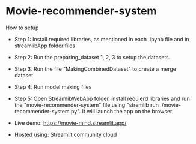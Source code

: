 # Movie-recommender-system

How to setup
- Step 1: Install required libraries, as mentioned in each .ipynb file and in streamlibApp folder files
- Step 2: Run the preparing_dataset 1, 2, 3 to setup the datasets.
- Step 3: Run the file "MakingCombinedDataset" to create a merge dataset
- Step 4: Run model making files
- Step 5: Open StreamlibWebApp folder, install requierd libraries and run the "movie-recommender-system" file
          using "stremlib run ./movie-recommender-system.py".
          It will launch the app on the browser

- Live demo: https://movie-mind.streamlit.app/
- Hosted using: Streamlit community cloud
